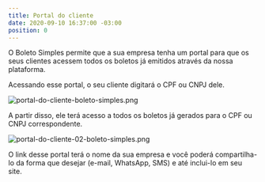 ```yaml
---
title: Portal do cliente
date: 2020-09-10 16:37:00 -03:00
position: 0
---
```


O Boleto Simples permite que a sua empresa tenha um portal para que os seus clientes acessem todos os boletos já emitidos através da nossa plataforma.

Acessando esse portal, o seu cliente digitará o CPF ou CNPJ dele.

![portal-do-cliente-boleto-simples.png](/uploads/portal-do-cliente-boleto-simples.png)

A partir disso, ele terá acesso a todos os boletos já gerados para o CPF ou CNPJ correspondente.

![portal-do-cliente-02-boleto-simples.png](/uploads/portal-do-cliente-02-boleto-simples.png)

O link desse portal terá o nome da sua empresa e você poderá compartilha-lo da forma que desejar (e-mail, WhatsApp, SMS) e até inclui-lo em seu site.